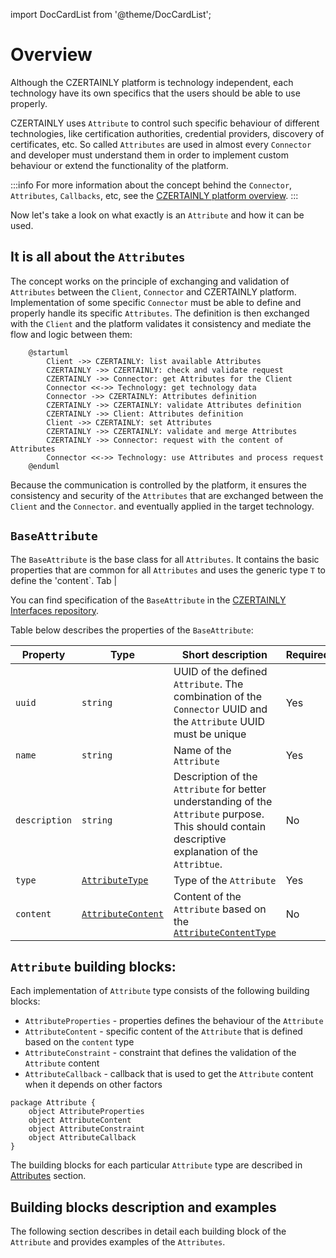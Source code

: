 import DocCardList from '@theme/DocCardList';

# Overview

Although the CZERTAINLY platform is technology independent, each technology have its own specifics that the users should be able to use properly.

CZERTAINLY uses `Attribute` to control such specific behaviour of different technologies, like certification authorities, credential providers, discovery of certificates, etc. So called `Attributes` are used in almost every `Connector` and developer must understand them in order to implement custom behaviour or extend the functionality of the platform.

:::info
For more information about the concept behind the `Connector`, `Attributes`, `Callbacks`, etc, see the [CZERTAINLY platform overview](../../concept-design/overview).
:::

Now let's take a look on what exactly is an `Attribute` and how it can be used.

## It is all about the `Attributes`

The concept works on the principle of exchanging and validation of `Attributes` between the `Client`, `Connector` and CZERTAINLY platform.
Implementation of some specific `Connector` must be able to define and properly handle its specific `Attributes`. The definition is then exchanged with the `Client` and the platform validates it consistency and mediate the flow and logic between them:

```plantuml
    @startuml
        Client ->> CZERTAINLY: list available Attributes
        CZERTAINLY ->> CZERTAINLY: check and validate request
        CZERTAINLY ->> Connector: get Attributes for the Client
        Connector <<->> Technology: get technology data
        Connector ->> CZERTAINLY: Attributes definition
        CZERTAINLY ->> CZERTAINLY: validate Attributes definition
        CZERTAINLY ->> Client: Attributes definition
        Client ->> CZERTAINLY: set Attributes
        CZERTAINLY ->> CZERTAINLY: validate and merge Attributes
        CZERTAINLY ->> Connector: request with the content of Attributes
        Connector <<->> Technology: use Attributes and process request
    @enduml
```

Because the communication is controlled by the platform, it ensures the consistency and security of the `Attributes` that are exchanged between the `Client` and the `Connector`. and eventually applied in the target technology.

## `BaseAttribute`

The `BaseAttribute` is the base class for all `Attributes`. It contains the basic properties that are common for all `Attributes` and uses the generic type `T` to define the 'content`. Tab                                                                                                  |

You can find specification of the `BaseAttribute` in the [CZERTAINLY Interfaces repository](https://github.com/3KeyCompany/CZERTAINLY-Interfaces).

Table below describes the properties of the `BaseAttribute`:

| Property      | Type                                          | Short description                                                                                                                                   | Required                                      |
|---------------|-----------------------------------------------|-----------------------------------------------------------------------------------------------------------------------------------------------------|-----------------------------------------------|
| `uuid`        | `string`                                      | UUID of the defined `Attribute`. The combination of the `Connector` UUID and the `Attribute` UUID must be unique                                    | <span class="badge badge--success">Yes</span> |
| `name`        | `string`                                      | Name of the `Attribute`                                                                                                                             | <span class="badge badge--success">Yes</span> |
| `description` | `string`                                      | Description of the `Attribute` for better understanding of the `Attribute` purpose. This should contain descriptive explanation of the `Attribtue`. | <span class="badge badge--danger">No</span>   |
| `type`        | [`AttributeType`](attributes#attribute-types) | Type of the `Attribute`                                                                                                                             | <span class="badge badge--success">Yes</span> |
| `content`     | [`AttributeContent`](content)                 | Content of the `Attribute` based on the [`AttributeContentType`](content#supported-content-types)                                                   | <span class="badge badge--danger">No</span>   |

## `Attribute` building blocks:

Each implementation of `Attribute` type consists of the following building blocks:

- `AttributeProperties` - properties defines the behaviour of the `Attribute`
- `AttributeContent` - specific content of the `Attribute` that is defined based on the `content` type
- `AttributeConstraint` - constraint that defines the validation of the `Attribute` content
- `AttributeCallback` - callback that is used to get the `Attribute` content when it depends on other factors

```plantuml
package Attribute {
    object AttributeProperties
    object AttributeContent
    object AttributeConstraint
    object AttributeCallback
}
```

The building blocks for each particular `Attribute` type are described in [Attributes](attributes) section.

## Building blocks description and examples

The following section describes in detail each building block of the `Attribute` and provides examples of the `Attributes`.

<DocCardList/>